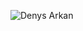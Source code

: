![Denys Arkan](https://media.licdn.com/dms/image/D4E16AQEHlsiABOqYsw/profile-displaybackgroundimage-shrink_350_1400/0/1705923740455?e=1711584000&v=beta&t=cmlsWqhyWEgkETzRPgw_yRvC6agX-EQuTsTV7h1M3L4)  

<!--
**DenysArkan/DenysArkan** is a ✨ _special_ ✨ repository because its `README.md` (this file) appears on your GitHub profile.

Here are some ideas to get you started:

- 🔭 I’m currently working on ...
- 🌱 I’m currently learning ...
- 👯 I’m looking to collaborate on ...
- 🤔 I’m looking for help with ...
- 💬 Ask me about ...
- 📫 How to reach me: ...
- 😄 Pronouns: ...
- ⚡ Fun fact: ...
-->
